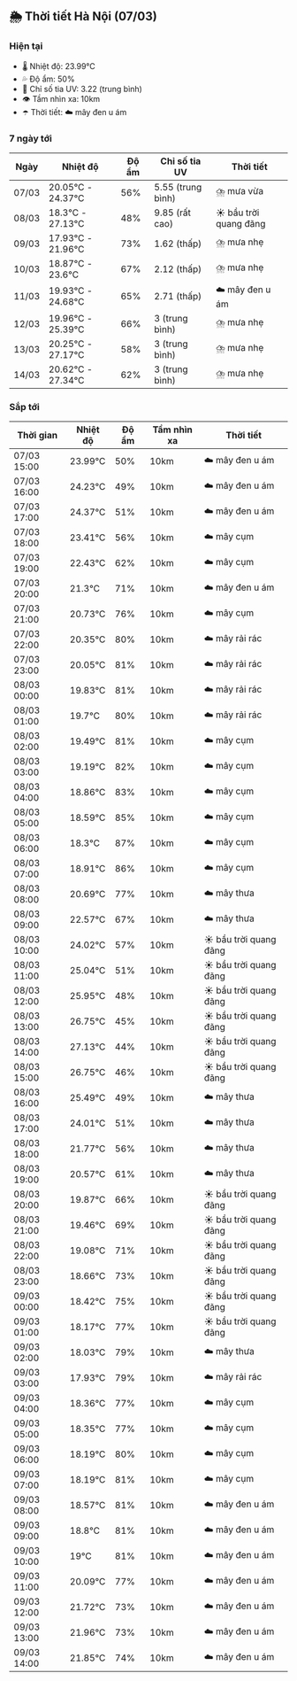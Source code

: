 ## 🌦️ Thời tiết Hà Nội (07/03)

### Hiện tại

- 🌡️ Nhiệt độ: 23.99℃
- 💦 Độ ẩm: 50%
- 🌟 Chỉ số tia UV: 3.22 (trung bình)
- 👁️ Tầm nhìn xa: 10km
- ☂️ Thời tiết: ☁️ mây đen u ám

### 7 ngày tới

| Ngày | Nhiệt độ | Độ ẩm | Chỉ số tia UV | Thời tiết |
| --- | --- | --- | --- | --- |
| 07/03 | 20.05℃ - 24.37℃ | 56% | 5.55 (trung bình) | ⛈️ mưa vừa |
| 08/03 | 18.3℃ - 27.13℃ | 48% | 9.85 (rất cao) | ☀️ bầu trời quang đãng |
| 09/03 | 17.93℃ - 21.96℃ | 73% | 1.62 (thấp) | ⛈️ mưa nhẹ |
| 10/03 | 18.87℃ - 23.6℃ | 67% | 2.12 (thấp) | ⛈️ mưa nhẹ |
| 11/03 | 19.93℃ - 24.68℃ | 65% | 2.71 (thấp) | ☁️ mây đen u ám |
| 12/03 | 19.96℃ - 25.39℃ | 66% | 3 (trung bình) | ⛈️ mưa nhẹ |
| 13/03 | 20.25℃ - 27.17℃ | 58% | 3 (trung bình) | ⛈️ mưa nhẹ |
| 14/03 | 20.62℃ - 27.34℃ | 62% | 3 (trung bình) | ⛈️ mưa nhẹ |

### Sắp tới

| Thời gian | Nhiệt độ | Độ ẩm | Tầm nhìn xa | Thời tiết |
| --- | --- | --- | --- | --- |
| 07/03 15:00 | 23.99℃ | 50% | 10km | ☁️ mây đen u ám |
| 07/03 16:00 | 24.23℃ | 49% | 10km | ☁️ mây đen u ám |
| 07/03 17:00 | 24.37℃ | 51% | 10km | ☁️ mây đen u ám |
| 07/03 18:00 | 23.41℃ | 56% | 10km | ☁️ mây cụm |
| 07/03 19:00 | 22.43℃ | 62% | 10km | ☁️ mây cụm |
| 07/03 20:00 | 21.3℃ | 71% | 10km | ☁️ mây đen u ám |
| 07/03 21:00 | 20.73℃ | 76% | 10km | ☁️ mây cụm |
| 07/03 22:00 | 20.35℃ | 80% | 10km | ☁️ mây rải rác |
| 07/03 23:00 | 20.05℃ | 81% | 10km | ☁️ mây rải rác |
| 08/03 00:00 | 19.83℃ | 81% | 10km | ☁️ mây rải rác |
| 08/03 01:00 | 19.7℃ | 80% | 10km | ☁️ mây rải rác |
| 08/03 02:00 | 19.49℃ | 81% | 10km | ☁️ mây cụm |
| 08/03 03:00 | 19.19℃ | 82% | 10km | ☁️ mây cụm |
| 08/03 04:00 | 18.86℃ | 83% | 10km | ☁️ mây cụm |
| 08/03 05:00 | 18.59℃ | 85% | 10km | ☁️ mây cụm |
| 08/03 06:00 | 18.3℃ | 87% | 10km | ☁️ mây cụm |
| 08/03 07:00 | 18.91℃ | 86% | 10km | ☁️ mây cụm |
| 08/03 08:00 | 20.69℃ | 77% | 10km | ☁️ mây thưa |
| 08/03 09:00 | 22.57℃ | 67% | 10km | ☁️ mây thưa |
| 08/03 10:00 | 24.02℃ | 57% | 10km | ☀️ bầu trời quang đãng |
| 08/03 11:00 | 25.04℃ | 51% | 10km | ☀️ bầu trời quang đãng |
| 08/03 12:00 | 25.95℃ | 48% | 10km | ☀️ bầu trời quang đãng |
| 08/03 13:00 | 26.75℃ | 45% | 10km | ☀️ bầu trời quang đãng |
| 08/03 14:00 | 27.13℃ | 44% | 10km | ☀️ bầu trời quang đãng |
| 08/03 15:00 | 26.75℃ | 46% | 10km | ☀️ bầu trời quang đãng |
| 08/03 16:00 | 25.49℃ | 49% | 10km | ☁️ mây thưa |
| 08/03 17:00 | 24.01℃ | 51% | 10km | ☁️ mây thưa |
| 08/03 18:00 | 21.77℃ | 56% | 10km | ☁️ mây thưa |
| 08/03 19:00 | 20.57℃ | 61% | 10km | ☁️ mây thưa |
| 08/03 20:00 | 19.87℃ | 66% | 10km | ☀️ bầu trời quang đãng |
| 08/03 21:00 | 19.46℃ | 69% | 10km | ☀️ bầu trời quang đãng |
| 08/03 22:00 | 19.08℃ | 71% | 10km | ☀️ bầu trời quang đãng |
| 08/03 23:00 | 18.66℃ | 73% | 10km | ☀️ bầu trời quang đãng |
| 09/03 00:00 | 18.42℃ | 75% | 10km | ☀️ bầu trời quang đãng |
| 09/03 01:00 | 18.17℃ | 77% | 10km | ☀️ bầu trời quang đãng |
| 09/03 02:00 | 18.03℃ | 79% | 10km | ☁️ mây thưa |
| 09/03 03:00 | 17.93℃ | 79% | 10km | ☁️ mây rải rác |
| 09/03 04:00 | 18.36℃ | 77% | 10km | ☁️ mây cụm |
| 09/03 05:00 | 18.35℃ | 77% | 10km | ☁️ mây cụm |
| 09/03 06:00 | 18.19℃ | 80% | 10km | ☁️ mây cụm |
| 09/03 07:00 | 18.19℃ | 81% | 10km | ☁️ mây cụm |
| 09/03 08:00 | 18.57℃ | 81% | 10km | ☁️ mây đen u ám |
| 09/03 09:00 | 18.8℃ | 81% | 10km | ☁️ mây đen u ám |
| 09/03 10:00 | 19℃ | 81% | 10km | ☁️ mây đen u ám |
| 09/03 11:00 | 20.09℃ | 77% | 10km | ☁️ mây đen u ám |
| 09/03 12:00 | 21.72℃ | 73% | 10km | ☁️ mây đen u ám |
| 09/03 13:00 | 21.96℃ | 73% | 10km | ☁️ mây đen u ám |
| 09/03 14:00 | 21.85℃ | 74% | 10km | ☁️ mây đen u ám |
